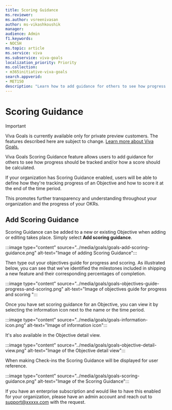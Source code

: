 ```yaml
---
title: Scoring Guidance
ms.reviewer: 
ms.author: vsreenivasan
author: ms-vikashkoushik
manager: 
audience: Admin
f1.keywords:
- NOCSH
ms.topic: article
ms.service: viva
ms.subservice: viva-goals
localization_priority: Priority
ms.collection:  
- m365initiative-viva-goals  
search.appverid:
- MET150
description: "Learn how to add guidance for others to see how progress should be tracked and/or how a score should be calculated."
---
```


# Scoring Guidance

> [!IMPORTANT] 
> Viva Goals is currently available only for private preview customers. The features described here are subject to change. [Learn more about Viva Goals.](https://go.microsoft.com/fwlink/?linkid=2189933)

Viva Goals Scoring Guidance feature allows users to add guidance for others to see how progress should be tracked and/or how a score should be calculated.

If your organization has Scoring Guidance enabled, users will be able to define how they're tracking progress of an Objective and how to score it at the end of the time period. 

This promotes further transparency and understanding throughout your organization and the progress of your OKRs. 


## Add Scoring Guidance

Scoring Guidance can be added to a new or existing Objective when adding or editing takes place. Simply select **Add scoring guidance**.

:::image type="content" source="../media/goals/goals-add-scoring-guidance.png" alt-text="Image of adding Scoring Guidance":::

Then type out your objectives guide for progress and scoring. As illustrated below, you can see that we've identified the milestones included in shipping a new feature and their corresponding percentages of completion.

:::image type="content" source="../media/goals/goals-objectives-guide-progress-and-scoring.png" alt-text="Image of objectives guide for progress and scoring ":::

Once you have set scoring guidance for an Objective, you can view it by selecting the information icon next to the name or the time period. 

:::image type="content" source="../media/goals/goals-information-icon.png" alt-text="Image of information icon":::

It's also available in the Objective detail view.

:::image type="content" source="../media/goals/goals-objective-detail-view.png" alt-text="Image of the Objective detail view":::

When making Check-ins the Scoring Guidance will be displayed for user reference.

:::image type="content" source="../media/goals/goals-scoring-guidance.png" alt-text="Image of the Scoring Guidance"::: 

If you have an enterprise subscription and would like to have this enabled for your organization, please have an admin account and reach out to support@xxxxx.com with the request. 

